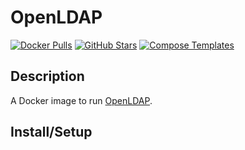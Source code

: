 # OpenLDAP

[![Docker Pulls](https://img.shields.io/docker/pulls/osixia/openldap?style=flat-square&color=607D8B&label=docker%20pulls&logo=docker)](https://hub.docker.com/r/osixia/openldap/)
[![GitHub Stars](https://img.shields.io/github/stars/osixia/openldap?style=flat-square&color=607D8B&label=github%20stars&logo=github)](https://github.com/osixia/openldap)
[![Compose Templates](https://img.shields.io/static/v1?style=flat-square&color=607D8B&label=compose&message=templates)](https://github.com/GhostWriters/DockSTARTer/tree/master/compose/.apps/openldap)

## Description

A Docker image to run [OpenLDAP](https://www.openldap.org/).

## Install/Setup
